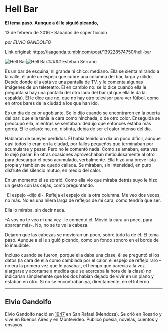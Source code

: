 # Hell Bar

**El tema pasó. Aunque a él le siguió picando,**

13 de febrero de 2016 - Sábados de súper ficción

_por ELVIO GANDOLFO_

Link original: https://laagenda.tumblr.com/post/139228574750/hell-bar

![Hell Bar](https://64.media.tumblr.com/255faa53ba2f99c1f68cc1c04e742c4e/tumblr_inline_pk2kzpiU3f1t6q87u_500.jpg)![Hell Bar](https://64.media.tumblr.com/255faa53ba2f99c1f68cc1c04e742c4e/tumblr_inline_pk2kzpiU3f1t6q87u_500.jpg)##### Esteban Serrano

  
Es un bar de esquina, ni grande ni chico: mediano. Ella se sienta mirando a la calle, él ante un espejo que cubre una columna del bar, largo y nítido. Desde donde ella está ve una pantalla de TV, y le comenta algunas imágenes de un teleteatro. Él en cambio no: se lo dice cuando ella le pregunta si hay una pantalla del otro lado del bar (al que ella le da la espalda). Él le dice que no, que no hay otro televisor para ver fútbol, como en otros bares de la ciudad a los que han ido.

Es un día de calor agobiante. Se lo dijo cuando se encontraron en la puerta del bar: que ella tenía la cara como hinchada, o de otro color. Enseguida se preocupó ella, mientras se sentaban: dedujo que entonces estaba más gorda. Él le aclaró: no, no, distinta, debía de ser el calor intenso del día.

Hablaron de bueyes perdidos. Él había tenido un día un poco difícil, aunque casi todos lo eran en la ciudad, por fallos pequeños que terminaban por acumularse y pesar. Pero no le comentó nada. Como se amaban, esta vez lo dejó pasar. En otras ocasiones aprovechaban meticulosamente al otro para descargar el peso acumulado, verbalmente. Ella hizo una breve lista propia y también se quedó callada. Se miraban, sin intensidad, en puro disfrute del silencio mutuo, en medio del calor.

En un momento él se sonrió. Como ella vio que miraba detrás suyo le hizo un gesto con las cejas, como preguntando.

-El espejo –dijo él-. Refleja el espejo de la otra columna. Me veo dos veces, no más. No es una hilera larga de reflejos de mi cara, como tendría que ser.

Ella lo miraba, sin decir nada.

-A vos no te veo ni una vez –le comentó él. Movió la cara un poco, para abarcar más-. No, no se te ve la cabeza.

Dejaron que las cabezas se movieran un poco, sobre todo la de él. El tema pasó. Aunque a él le siguió picando, como un fondo sonoro en el borde de lo inaudible. 

Incluso cuando se fueron, porque ella daba una clase, él se preguntó si los datos (la cara de ella como cambiada por el calor, el espejo de reflejo raro –no era la primera vez que le pasaba-, el tiempo que parecía a la vez alargarse y acortarse a medida que se acercaba la hora de la clase) no indicarían simplemente que los dos habían dejado de vivir en un plano y estaban en otro. Si no se encontraban ya, directamente, en el Infierno.



---

 Elvio Gandolfo
---------------

 Elvio Gandolfo nació en [1947](https://es.wikipedia.org/wiki/1947) en San Rafael (Mendoza). Se crió en Rosario y vive en Buenos Aires y en Montevideo. Publicó poesía, novelas, cuentos y ensayos.

